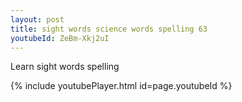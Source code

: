 ```yaml
---
layout: post
title: sight words science words spelling 63
youtubeId: ZeBm-Xkj2uI
---
```

 
 
Learn sight words spelling
 
 
 
 
{% include youtubePlayer.html id=page.youtubeId %}
 
 
